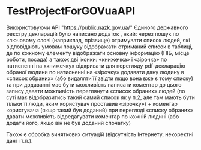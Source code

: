 # TestProjectForGOVuaAPI
Використовуючи API  "https://public.nazk.gov.ua/"  Єдиного державного реєстру декларацій було написано додаток , який:
через пошук по ключовому слові (наприклад, прізвище) отримувати список людей, які відповідають умовам пошуку
 відображати отриманий список в таблиці, де по кожному елементу відображати основну інформацію (ПІБ, місце роботи, посада) а також дві іконки: «книжечка» і «зірочка»
по натисненні на «книжечку» відкривати для перегляду pdf-декларацію обраної людини
по натисненні на «зірочку» додавати дану людину в «список обраних» (або видаляти її звідти якщо вона вже є тому списку) та при додаванні має бути можливість написати коментар до цього запису
давати можливість переглянути «список обраних» людей (по суті має відобразитись такий самий  список як у п.2, але там мають бути тільки ті люди, яким користувач проставив «зірочку») + коментар користувача (якщо такий був доданий)
при перегляді «списку обраних» давати можливість відредагувати коментар по кожній людині (або додати його, якщо він не був доданий спочатку)


Також є обробка виняткових ситуацій (відсутність Інтернету, некоректні дані і т.п.).
